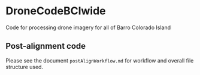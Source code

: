# DroneCodeBCIwide
Code for processing drone imagery for all of Barro Colorado Island

## Post-alignment code
Please see the document `postAlignWorkflow.md` for workflow and overall file structure used.
